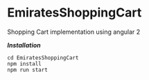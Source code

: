 # EmiratesShoppingCart
Shopping Cart implementation using angular 2

***Installation***

```
cd EmiratesShoppingCart
npm install
npm run start
```
